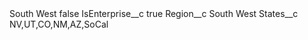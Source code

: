 <?xml version="1.0" encoding="UTF-8"?>
<CustomMetadata xmlns="http://soap.sforce.com/2006/04/metadata" xmlns:xsi="http://www.w3.org/2001/XMLSchema-instance" xmlns:xsd="http://www.w3.org/2001/XMLSchema">
    <label>South West</label>
    <protected>false</protected>
    <values>
        <field>IsEnterprise__c</field>
        <value xsi:type="xsd:boolean">true</value>
    </values>
    <values>
        <field>Region__c</field>
        <value xsi:type="xsd:string">South West</value>
    </values>
    <values>
        <field>States__c</field>
        <value xsi:type="xsd:string">NV,UT,CO,NM,AZ,SoCal</value>
    </values>
</CustomMetadata>
